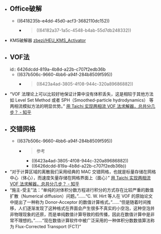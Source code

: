 - ## Office破解
	- ((6418235b-e4dd-45d0-acf3-3682110dc152))
		- > ((64182a37-1a5c-4548-b4ab-55d7db248332))
- KMS破解器 [zbezj/HEU_KMS_Activator](https://github.com/zbezj/HEU_KMS_Activator)
- ## VOF法
  id:: 6426dcdd-819a-4b8d-a22b-c707f2edb36b
	- ((637b506c-9660-4bb6-a94f-284b8509f595))
		- > ((6423a4ad-3805-4f08-944c-320a89686882))
- “VOF 法理论上可以比较好地保证计算中没有体积丢失，这是相较于其他方法如 Level Set Method 或者 SPH（Smoothed-particle hydrodynamics） 等两相流模拟方法的明显优势。” [用 Taichi 实现两相流 VOF 法求解器，总共分几步？ - 知乎](https://zhuanlan.zhihu.com/p/615827092?utm_campaign=&utm_medium=social&utm_oi=903663640190803968&utm_psn=1623257519312322560&utm_source=cn.ticktick.task)
- ## 交错网格
	- ((637b506c-9660-4bb6-a94f-284b8509f595))
		- >参考
			- ((6423a4ad-3805-4f08-944c-320a89686882))
			- ((6426dcdd-819a-4b8d-a22b-c707f2edb36b))
- “对于计算区域的离散我们采用经典的 MAC 交错网格，也就是标量存储在网格中心（体心），而速度矢量存储在网格界面上（面心）” [用 Taichi 实现两相流 VOF 法求解器，总共分几步？ - 知乎](https://zhuanlan.zhihu.com/p/615827092?utm_campaign=&utm_medium=social&utm_oi=903663640190803968&utm_psn=1623257519312322560&utm_source=cn.ticktick.task)
- “施主-受主”法：“单纯的对体积分数方程进行积分的方式存在比较严重的数值扩散（Numerical diffusion）问题。”……“C. W. Hirt 等人在 VOF 的原始论文中提出了一种称为 Donor-Acceptor 的数值计算格式。”……“但是随着时间推移，人们逐渐发现了这种格式在界面会产生很多不真实的小空泡，这种空泡并非物理现象的还原，而是单纯数值计算导致的假传播，因此在数值计算中是非常不理想的。”……“现在数值计算软件中被广泛采用的一种体积分数数值算法称为 Flux-Corrected Transport (FCT)”